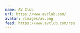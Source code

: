 ```yaml
---
name: AV Club
url: https://www.avclub.com/
avatar: /images/av.png
feed: https://www.avclub.com/rss
---
```

